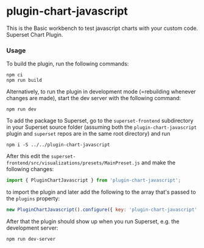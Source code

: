 # plugin-chart-javascript

This is the Basic workbench to test javascript charts with your custom code. Superset Chart Plugin.

### Usage

To build the plugin, run the following commands:

```
npm ci
npm run build
```

Alternatively, to run the plugin in development mode (=rebuilding whenever changes are made), start the dev server with the following command:

```
npm run dev
```

To add the package to Superset, go to the `superset-frontend` subdirectory in your Superset source folder (assuming both the `plugin-chart-javascript` plugin and `superset` repos are in the same root directory) and run
```
npm i -S ../../plugin-chart-javascript
```

After this edit the `superset-frontend/src/visualizations/presets/MainPreset.js` and make the following changes:

```js
import { PluginChartJavascript } from 'plugin-chart-javascript';
```

to import the plugin and later add the following to the array that's passed to the `plugins` property:
```js
new PluginChartJavascript().configure({ key: 'plugin-chart-javascript' }),
```

After that the plugin should show up when you run Superset, e.g. the development server:

```
npm run dev-server
```
